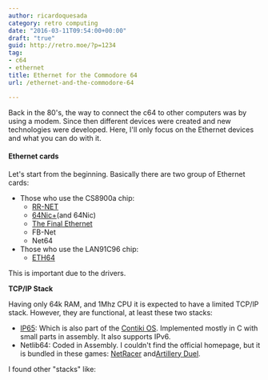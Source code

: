 ```yaml
---
author: ricardoquesada
category: retro computing
date: "2016-03-11T09:54:00+00:00"
draft: "true"
guid: http://retro.moe/?p=1234
tag:
- c64
- ethernet
title: Ethernet for the Commodore 64
url: /ethernet-and-the-commodore-64

---
```


Back in the 80's, the way to connect the c64 to other computers was by using a
modem. Since then different devices were created and new technologies were
developed. Here, I'll only focus on the Ethernet devices and what you can do
with it.

#### Ethernet cards

Let's start from the beginning. Basically there are two group of Ethernet cards:

- Those who use the CS8900a chip:
    - [RR-NET](http://ar.c64.org/wiki/RR-Net)
    - [64Nic+](http://www.go4retro.com/products/64nic/)(and 64Nic)
    - [The Final Ethernet](http://dunkels.com/adam/tfe/)
    - FB-Net
    - Net64
- Those who use the LAN91C96 chip:
    - [ETH64](http://www.ide64.org/eth64.html)

This is important due to the drivers.

**TCP/IP Stack**

Having only 64k RAM, and 1Mhz CPU it is expected to have a limited TCP/IP stack.
However, they are functional, at least these two stacks:

- [IP65](https://github.com/oliverschmidt/ip65): Which is also part of
  the [Contiki OS](https://github.com/contiki-os/contiki). Implemented mostly in
  C with small parts in assembly. It also supports IPv6.
- Netlib64: Coded in Assembly. I couldn't find the official homepage, but it is
  bundled in these
  games: [NetRacer](https://github.com/LeifBloomquist/NetRacerClient)
  and[Artillery Duel](https://github.com/LeifBloomquist/ArtilleryDuel).

I found other "stacks" like:
